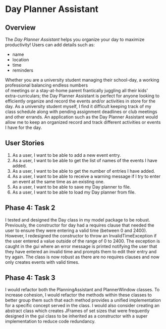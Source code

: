 # Day Planner Assistant

## Overview

The *Day Planner Assistant* helps you organize your day to maximize productivity! Users can add details such as:
- name
- location
- time
- reminders

Whether you are a university student managing their school-day, a working professional balancing endless numbers  
of meetings or a stay-at-home parent frantically juggling all their kids' extra-curriculars; the Day Planner Assistant
is perfect for anyone looking to efficiently organize and record the events and/or activities in store for the day.
As a university student myself, I find it difficult keeping track of my class schedule along with pending assignment
deadlines or club meetings and other errands. An application such as the Day Planner Assistant would allow me to 
keep an organized record and track different activities or events I have for the day. 


## User Stories
1. As a user, I want to be able to add a new event entry.
2. As a user, I want to be able to get the list of names of the events I have added.
3. As a user, I want to be able to get the number of entries I have added.
4. As a user, I want to be able to receive a warning message if I try to enter an event at the same time as an existing one.
5. As a user, I want to be able to save my Day planner to file.
6. As a user, I want to be able to load my Day planner from file.

## Phase 4: Task 2
I tested and designed the Day class in my model package to be robust. Previously, the constructor for day had a requires
clause that needed the user to ensure they were entering a valid time (between 0 and 2400). However, I redesigned the 
constructor to throw an InvalidTimeException if the user entered a value outside of the range of 0 to 2400. The exception
is caught in the gui where an error message is printed notifying the user that they have entered an invalid time and prompts
them to edit their entry and try again. The class is now robust as there are no requires clauses and now only creates events
with valid times.

## Phase 4: Task 3
I would refactor both the PlanningAssistant and PlannerWindow classes. To increase cohesion, I would refactor the methods 
within these classes to better group them such that each method provides a unified implementation for a specific concept 
served in the class. I would also consider creating an abstract class which creates JFrames of set sizes that were frequently
designed in the gui class to be inherited as a constructor with a super implementation to reduce code redundancy.




